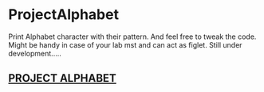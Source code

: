 # ProjectAlphabet
Print Alphabet character with their pattern. And feel free to tweak the code. Might be handy in case of your lab mst and can act as figlet. Still under development.....
## [PROJECT ALPHABET](https://github.com/MoranLeven/ProjectAlphabet/blob/master/Project%20Alphabet.py)
